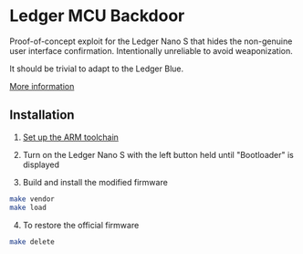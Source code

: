 # Ledger MCU Backdoor

Proof-of-concept exploit for the Ledger Nano S that hides the non-genuine user
interface confirmation. Intentionally unreliable to avoid weaponization.

It should be trivial to adapt to the Ledger Blue.

[More information](https://saleemrashid.com/2018/03/20/breaking-ledger-security-model/)

## Installation

1. [Set up the ARM toolchain](https://ledger.readthedocs.io/en/latest/userspace/getting_started.html)

2. Turn on the Ledger Nano S with the left button held until "Bootloader" is displayed

3. Build and install the modified firmware

```bash
make vendor
make load
```

4. To restore the official firmware

```bash
make delete
```

